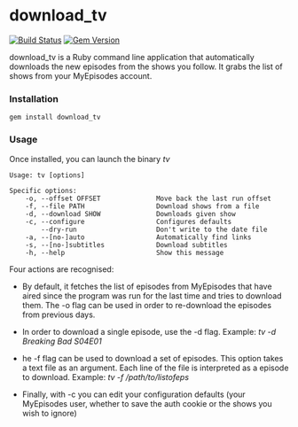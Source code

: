 # download_tv

[![Build Status](https://travis-ci.org/guille/download_tv.svg?branch=master)](https://travis-ci.org/guille/download_tv)
[![Gem Version](https://badge.fury.io/rb/download_tv.svg)](https://badge.fury.io/rb/download_tv)

download_tv is a Ruby command line application that automatically downloads the new episodes from the shows you follow. It grabs the list of shows from your MyEpisodes account.

### Installation

`gem install download_tv`

### Usage

Once installed, you can launch the binary *tv*

```
Usage: tv [options]

Specific options:
    -o, --offset OFFSET              Move back the last run offset
    -f, --file PATH                  Download shows from a file
    -d, --download SHOW              Downloads given show
    -c, --configure                  Configures defaults
        --dry-run                    Don't write to the date file
    -a, --[no-]auto                  Automatically find links
    -s, --[no-]subtitles             Download subtitles
    -h, --help                       Show this message

```

Four actions are recognised:

* By default, it fetches the list of episodes from MyEpisodes that have aired since the program was run for the last time and tries to download them. The -o flag can be used in order to re-download the episodes from previous days.

* In order to download a single episode, use the -d flag. Example: *tv -d Breaking Bad S04E01*

* he -f flag can be used to download a set of episodes. This option takes a text file as an argument. Each line of the file is interpreted as a episode to download. Example: *tv -f /path/to/listofeps*

* Finally, with -c you can edit your configuration defaults (your MyEpisodes user, whether to save the auth cookie or the shows you wish to ignore)
